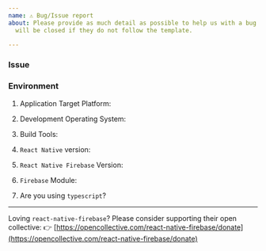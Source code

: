```yaml
---
name: ⚠️ Bug/Issue report
about: Please provide as much detail as possible to help us with a bug or issue. Issues
  will be closed if they do not follow the template.

---
```


<!---
BEFORE YOU MAKE AN ISSUE

The issue list of this repo is exclusively for bug reports.

1) For feature requests, please use our Canny board: https://react-native-firebase.canny.io/feature-requests

2) For questions and support please use our Discord chat: https://discord.gg/C9aK28N or Stack Overflow: https://stackoverflow.com/questions/tagged/react-native-firebase

3) If this is a setup issue then please make sure you've correctly followed the setup guides, most setup issues such as 'duplicate dex files', 'default app has not been initialized' etc are all down to an incorrect setup as the guides haven't been correctly followed.
-->

### Issue

<!--- Please write your issue here, provide as much detail as you can, code snippets, key files which will help us to debug such as your `Podfile` and/or `app/build.gradle` file). -->

### Environment

1. Application Target Platform: 

<!--- (e.g. iOS, Android, Both) --->

2. Development Operating System:

<!--- (e.g. macOS Sierra, Windows 10) --->

3. Build Tools:

<!--- (Xcode or Android Studio version, iOS or Android SDK version - if relevant) --->

4. `React Native` version:

<!--- (e.g. 0.52.0) --->

5. `React Native Firebase` Version:

<!--- (e.g. 4.3.0) --->

6. `Firebase` Module:

<!--- (e.g. database, auth, messaging, analytics etc - or N/A if not applicable) --->

7. Are you using `typescript`? 

<!--- yes/no --->


---
Loving `react-native-firebase`? Please consider supporting their open collective:
  👉  [https://opencollective.com/react-native-firebase/donate](https://opencollective.com/react-native-firebase/donate)
